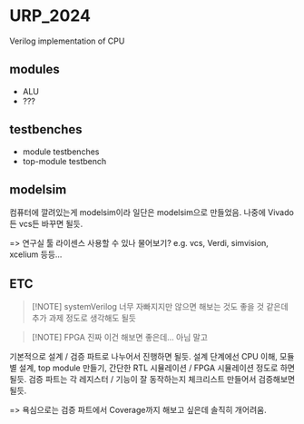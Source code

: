 # URP_2024
Verilog implementation of CPU

## modules

- ALU
- ???

## testbenches

- module testbenches
- top-module testbench

## modelsim

컴퓨터에 깔려있는게 modelsim이라 일단은 modelsim으로 만들었음. 나중에 Vivado든 vcs든 바꾸면 될듯.

=> 연구실 툴 라이센스 사용할 수 있나 물어보기? e.g. vcs, Verdi, simvision, xcelium 등등...

## ETC

> [!NOTE] systemVerilog
> 너무 자빠지지만 않으면 해보는 것도 좋을 것 같은데 추가 과제 정도로 생각해도 될듯

> [!NOTE] FPGA
> 진짜 이건 해보면 좋은데... 아님 말고

기본적으로 설계 / 검증 파트로 나누어서 진행하면 될듯. 설계 단계에선 CPU 이해, 모듈 별 설계, top module 만들기, 간단한 RTL 시뮬레이션 / FPGA 시뮬레이션 정도로 하면 될듯. 검증 파트는 각 레지스터 / 기능이 잘 동작하는지 체크리스트 만들어서 검증해보면 될듯.

=> 욕심으로는 검증 파트에서 Coverage까지 해보고 싶은데 솔직히 개어려움.


